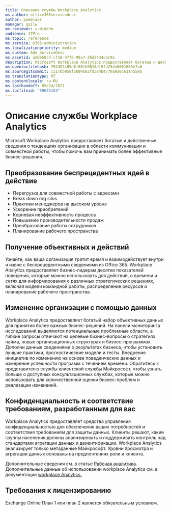 ```yaml
---
title: Описание службы Workplace Analytics
ms.author: office365servicedesc
author: pamelaar
manager: gailw
ms.reviewer: v-midehm
audience: ITPro
ms.topic: reference
ms.service: o365-administration
ms.localizationpriority: medium
ms.custom: Adm_ServiceDesc
ms.assetid: a20b50c7-cf18-47f6-99a7-26d3434cdc9a
description: Microsoft Workplace Analytics предоставляет богатые и действенные сведения о тенденциях организации в области коммуникации и совместной работы, чтобы помочь вам принимать более эффективные бизнес-решения.
ms.openlocfilehash: 794497c89d6f80fb9616e19fd254e6001605e7a6
ms.sourcegitcommit: c117bb958f5b94682fd384b4770a920c6114559b
ms.translationtype: MT
ms.contentlocale: ru-RU
ms.lasthandoff: 09/24/2021
ms.locfileid: "59673154"
---
```

# <a name="workplace-analytics-service-description"></a>Описание службы Workplace Analytics

Microsoft Workplace Analytics предоставляет богатые и действенные сведения о тенденциях организации в области коммуникации и совместной работы, чтобы помочь вам принимать более эффективные бизнес-решения.

## <a name="transform-unprecedented-insights-into-action"></a>Преобразование беспрецедентных идей в действие

* Перегрузка для совместной работы с адресами
* Break down org silos
* Практики менеджеров на высоком уровне
* Ускорение приобретений
* Корневая неэффективность процесса
* Повышение производительности продаж
* Преобразование работы сотрудников
* Планирование рабочего пространства

## <a name="gain-objective-actionable-insights"></a>Получение объективных и действий

Узнайте, как ваша организация тратит время и взаимодействует внутри и извне с беспрецедентными сведениями из Office 365. Workplace Analytics предоставляет бизнес-лидерам десятки показателей поведения, которые можно использовать для действий, о времени и сетях для информирования о различных стратегических решениях, включая модели командной работы, распределение ресурсов и планирование рабочего пространства.

## <a name="drive-organizational-change-with-data"></a>Изменение организации с помощью данных

Workplace Analytics предоставляет богатый набор объективных данных для принятия более важных бизнес-решений. На панели мониторинга исследований выделяются потенциальные проблемные области, а гибкие запросы отвечают на целевые бизнес-вопросы о стратегиях найма, новых организационных структурах и бизнес-программах. Дополни данные сведениями о результатах бизнеса, чтобы установить лучшие практики, прогностические модели и тесты. Внедрение инициатив по изменению на основе поведенческих данных и измерение успешности программ с течением времени. Обратитесь к представителю службы клиентской службы Майкрософт, чтобы узнать больше о доступных консультационных службах, которые можно использовать для количественной оценки бизнес-проблем и реализации изменений.

## <a name="privacy-and-compliance-designed-for-you"></a>Конфиденциальность и соответствие требованиям, разработанным для вас

Workplace Analytics предоставляет средства управления конфиденциальностью для обеспечения ваших потребностей и соответствия требованиям для защиты данных. Клиенты решают, какие группы населения должны анализировать и поддерживать контроль над стандартами агрегации данных и деиентификации. Workplace Analytics анализирует только метаданные Майкрософт. Уровни просмотра и агрегации данных основаны на предпочтениях роли и клиента.

Дополнительные сведения см. в статье [Рабочая аналитика](https://go.microsoft.com/fwlink/?linkid=852492). Дополнительные данные об использовании workplace Analytics см. в документации [workplace Analytics.](/workplace-analytics/)
  
## <a name="licensing-requirements"></a>Требования к лицензированию

Exchange Online План 1 или план 2 является обязательным условием.